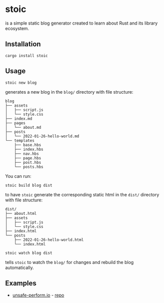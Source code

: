# stoic

is a simple static blog generator created to learn about Rust and its library ecosystem.

## Installation

```
cargo install stoic
```

## Usage

```
stoic new blog
```

generates a new blog in the `blog/` directory with file structure:

```
blog
├── assets
│   ├── script.js
│   └── style.css
├── index.md
├── pages
│   └── about.md
├── posts
│   └── 2022-01-26-hello-world.md
└── templates
    ├── base.hbs
    ├── index.hbs
    ├── nav.hbs
    ├── page.hbs
    ├── post.hbs
    └── posts.hbs
```

You can run:

```
stoic build blog dist
```

to have `stoic` generate the corresponding static html in the `dist/` directory with file structure:

```
dist/
├── about.html
├── assets
│   ├── script.js
│   └── style.css
├── index.html
└── posts
    ├── 2022-01-26-hello-world.html
    └── index.html
```

```
stoic watch blog dist
```

tells `stoic` to watch the `blog/` for changes and rebuild the blog automatically.

## Examples

- [unsafe-perform.io](https://unsafe-perform.io/) - [repo](https://github.com/wilfreddenton/unsafe-perform.io)
